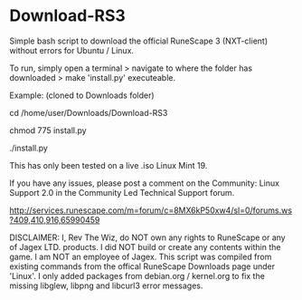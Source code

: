 # Download-RS3
Simple bash script to download the official RuneScape 3 (NXT-client) without errors for Ubuntu / Linux.

To run, simply open a terminal > navigate to where the folder has downloaded > make 'install.py' executeable.

Example: (cloned to Downloads folder)

cd /home/user/Downloads/Download-RS3

chmod 775 install.py

./install.py

This has only been tested on a live .iso Linux Mint 19.

If you have any issues, please post a comment on the Community: Linux Support 2.0 in the Community Led Technical Support forum.

http://services.runescape.com/m=forum/c=8MX6kP50xw4/sl=0/forums.ws?409,410,916,65990459

DISCLAIMER: I, Rev The Wiz, do NOT own any rights to RuneScape or any of Jagex LTD. products. I did NOT build or create any contents within the game. I am NOT an employee of Jagex. This script was compiled from existing commands from the offical RuneScape Downloads page under 'Linux'. I only added packages from debian.org / kernel.org to fix the missing libglew, libpng and libcurl3 error messages.
